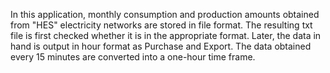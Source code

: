In this application, monthly consumption and production amounts obtained from "HES" electricity networks are stored in file format. The resulting txt file is first checked whether it is in the appropriate format. Later, the data in hand is output in hour format as Purchase and Export. The data obtained every 15 minutes are converted into a one-hour time frame. 


